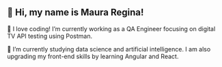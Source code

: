 ## 💜 Hi, my name is <strong>Maura Regina!</strong>

🔭 I love coding! I’m currently working as a QA Engineer focusing on digital TV API testing using Postman.

🌱 I’m currently studying data science and artificial intelligence. I am also upgrading my front-end skills by learning Angular and React.

<!--
**Mauregina/Mauregina** is a ✨ _special_ ✨ repository because its `README.md` (this file) appears on your GitHub profile.

Here are some ideas to get you started:

- 🔭 I’m currently working on ...
- 🌱 I’m currently learning ...
- 👯 I’m looking to collaborate on ...
- 🤔 I’m looking for help with ...
- 💬 Ask me about ...
- 📫 How to reach me: ...
- 😄 Pronouns: ...
- ⚡ Fun fact: ...
-->

